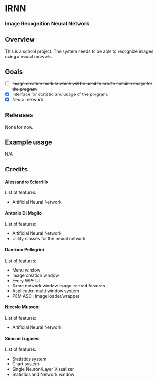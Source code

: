 # IRNN
### Image Recognition Neural Network

## Overview
This is a school project. The system needs to be able to recognize images using a neural network.

## Goals
- [ ] ~~Image creation module which will be used to create suitable image for the program~~
- [x] Interface for statistic and usage of the program.
- [x] Neural network.

## Releases
None for now.

## Example usage
N/A

## Credits
#### Alessandro Sciarrillo
List of features:
- Artificial Neural Network
#### Antonio Di Meglio
List of features:
- Artificial Neural Network
- Utility classes for the neural network
#### Damiano Pellegrini
List of features:
- Menu window
- Image creation window
- Every WPF UI
- Some network window image-related features
- Application multi-window system
- PBM ASCII Image loader/wrapper
#### Niccolo Mussoni
List of features:
- Artificial Neural Network
#### Simone Lugaresi
List of features:
- Statistics system
- Chart system
- Single Neuron/Layer Visualizer
- Statistics and Network window
